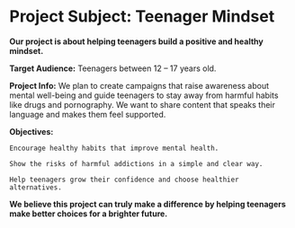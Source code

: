 # Project Subject: Teenager Mindset

**Our project is about helping teenagers build a positive and healthy mindset.**

**Target Audience:**
    Teenagers between 12 – 17 years old.

**Project Info:**
    We plan to create campaigns that raise awareness about mental well-being and guide teenagers to stay away from harmful habits like drugs and pornography. We want to share content that speaks their language and makes them feel supported.

**Objectives:**

    Encourage healthy habits that improve mental health.

    Show the risks of harmful addictions in a simple and clear way.

    Help teenagers grow their confidence and choose healthier alternatives.

**We believe this project can truly make a difference by helping teenagers make better choices for a brighter future.**
